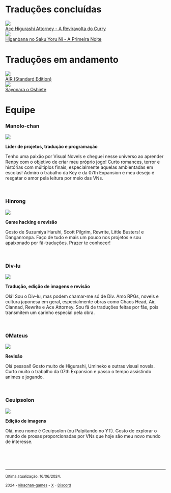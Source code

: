 # Traduções concluídas

<a href="https://kikachangames.github.io/Higurashi-Ace-Attorney-A-Reviravolta-do-Curry/">
<img src="https://kikachangames.github.io/projetos/ace.png">
<br/>
Ace Higurashi Attorney - A Reviravolta do Curry</a>
<br/>

<a href="https://kikachangames.github.io/higanbana1-pt-br/">
<img src="https://kikachangames.github.io/air/higanbana.jpg">
<br/>
Higanbana no Saku Yoru Ni - A Primeira Noite</a>
<br/>

# Traduções em andamento
<a href="https://kikachangames.github.io/air/">
<img src="https://kikachangames.github.io/higanbana1-pt-br/cover_air.jpg">
<br/>    
AIR (Standard Edition)</a>
<br/>
    
<a href="https://vndb.org/v1200" target="_blank">
<img src="https://kikachangames.github.io/higanbana1-pt-br/cover_sayooshi.jpg">
<br/>
Sayonara o Oshiete</a>

 

# Equipe

<h3>Manolo-chan</h3>
<img src="https://kikachangames.github.io/air/manolo.png">
<p><b>Líder de projetos, tradução e programação</b></p>
<p>Tenho uma paixão por Visual Novels e cheguei nesse universo ao aprender Renpy com o objetivo de criar meu próprio jogo! Curto romances, terror e histórias com múltiplos finais, especialmente aquelas ambientadas em escolas! Admiro o trabalho da Key e da 07th Expansion e meu desejo é resgatar o amor pela leitura por meio das VNs.</p>
<br/>

<h3>Hinrong</h3>
<img src="https://kikachangames.github.io/air/hin.png">
<p><b>Game hacking e revisão</b></p>
<p>Gosto de Suzumiya Haruhi, Scott Pilgrim, Rewrite, Little Busters! e Danganronpa. Faço de tudo e mais um pouco nos projetos e sou apaixonado por fã-traduções. Prazer te conhecer!</p>
<br/>

<h3>Div-lu</h3>
<img src="https://kikachangames.github.io/air/div.png">
<p><b>Tradução, edição de imagens e revisão</b></p> 
<p>Olá! Sou o Div-lu, mas podem chamar-me só de Div. Amo RPGs, novels e cultura japonesa em geral, especialmente obras como Chaos Head, Air, Clannad, Rewrite e Ace Attorney. Sou fã de traduções feitas por fãs, pois transmitem um carinho especial pela obra.</p>
<br/>

<h3>0Mateus</h3>
<img src="https://kikachangames.github.io/higanbana1-pt-br/mateus.png">
<p><b>Revisão</b></p>
<p>Olá pessoal! Gosto muito de Higurashi, Umineko e outras visual novels. Curto muito o trabalho da 07th Expansion e passo o tempo assistindo animes e jogando.
</p>
<br/>

<h3>Ceuipsolon</h3>
<img src="https://kikachangames.github.io/higanbana1-pt-br/ceuipsolon.png">
<p><b>Edição de imagens</b></p>
<p>Olá, meu nome é Ceuipsolon (ou Palpitando no YT). Gosto de explorar o mundo de prosas proporcionadas por VNs que hoje são meu novo mundo de interesse.</p>
<br/>


<br/>
<br/>
<hr>
<p><small>Última atualização: 16/06/2024.</small></p>
<p><small>2024 - <a href="https://kikachan-games.itch.io/" target="_blank">kikachan-games</a> - <a href="https://twitter.com/kikachangames/" target="_blank">X</a> - <a href="https://discord.gg/jsm8yKtu2E" target="_blank">Discord</a></small></p>
